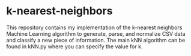 # k-nearest-neighbors

This repository contains my implementation of the k-nearest neighbors Machine Learning algorithm to generate, parse, and normalize CSV data and classify a new piece of information. The main kNN algorithm can be found in kNN.py where you can specify the value for k.
